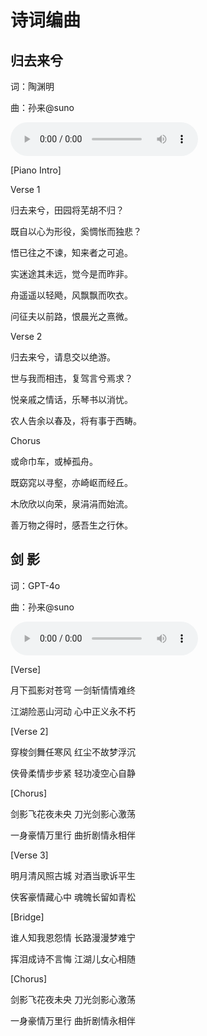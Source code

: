 # 诗词编曲

## 归去来兮

词：陶渊明

曲：孙来@suno

<audio controls>
  <source src="/notion1/诗词编曲 0a61827154494e84a932bb07db8633f6/guiqulai.mp3" type="audio/mpeg">
  您的浏览器不支持音频播放。
</audio>

[Piano Intro]

Verse 1

归去来兮，田园将芜胡不归？

既自以心为形役，奚惆怅而独悲？

悟已往之不谏，知来者之可追。

实迷途其未远，觉今是而昨非。

舟遥遥以轻飏，风飘飘而吹衣。

问征夫以前路，恨晨光之熹微。

Verse 2

归去来兮，请息交以绝游。

世与我而相违，复驾言兮焉求？

悦亲戚之情话，乐琴书以消忧。

农人告余以春及，将有事于西畴。

Chorus

或命巾车，或棹孤舟。

既窈窕以寻壑，亦崎岖而经丘。

木欣欣以向荣，泉涓涓而始流。

善万物之得时，感吾生之行休。

## 剑   影

词：GPT-4o

曲：孙来@suno

<audio controls>
  <source src="/notion1/诗词编曲 0a61827154494e84a932bb07db8633f6/jianying.mp3" type="audio/mpeg">
  您的浏览器不支持音频播放。
</audio>

[Verse]

月下孤影对苍穹
一剑斩情情难终

江湖险恶山河动
心中正义永不朽


[Verse 2]

穿梭剑舞任寒风
红尘不故梦浮沉

侠骨柔情步步紧
轻功凌空心自静


[Chorus]

剑影飞花夜未央
刀光剑影心激荡

一身豪情万里行
曲折剧情永相伴


[Verse 3]

明月清风照古城
对酒当歌诉平生

侠客豪情藏心中
魂魄长留如青松


[Bridge]

谁人知我恩怨情
长路漫漫梦难宁

挥泪成诗不言悔
江湖儿女心相随


[Chorus]

剑影飞花夜未央
刀光剑影心激荡

一身豪情万里行
曲折剧情永相伴